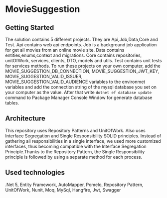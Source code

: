 # MovieSuggestion

## Getting Started
The solution contains 5 different projects. They are Api,Job,Data,Core and Test.
Api contains web api endpoints.
Job is a background job application for get all movies from an online movie site.
Data contains entities,enums,context and migrations.
Core contains repositories, unitOfWork, services, clients, DTO, models and utils.
Test contains unit tests for services methods.
To run these projects on your own computer, add the MOVIE_SUGGESTION_DB_CONNECTION, MOVIE_SUGGESTION_JWT_KEY, 
MOVIE_SUGGESTION_VALID_ISSUER, MOVIE_SUGGESTION_VALID_AUDIENCE variables to the environmet variables and add 
the connection string of the mysql database you set on your computer as the value. 
After that write  `dotnet ef database update` command to Package Manager Console Window for generate database tables.

## Architecture
This repository uses Repository Patterns and UnitOfWork. Also uses Interface Segregation and Single Responsibility SOLID principles.
Instead of gathering all responsibilities in a single interface, we used more customized interfaces, 
thus becoming compatible with the Interface Segregation Principle.Thanks to the Repository Pattern, the Single Responsibility 
principle is followed by using a separate method for each process.

## Used technologies
.Net 5, Entity Framework, AutoMapper, Pomelo, Repository Pattern, UnitOfWork, Nunit, Moq, MySql, Hangfire, Jwt, Swagger
